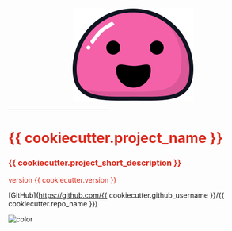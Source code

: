 <p align="center">
  <a href="https://docsify.js.org">
    <img alt="draft" src="./_media/icon.svg">
  </a>
</p>

<hr style='width:40%; border-color:#da291c;'>
<h1 style="color: #da291c">{{ cookiecutter.project_name }}</h1>
<h3 style="color: #da291c">{{ cookiecutter.project_short_description }}</h3>
<p style="color: #da291c">version {{ cookiecutter.version }}</p>

[GitHub](https://github.com/{{ cookiecutter.github_username }}/{{ cookiecutter.repo_name }})

<!-- background color -->
![color](#ffffff)
